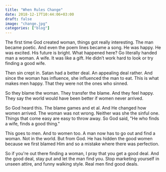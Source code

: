 ```yaml
---
title: "When Rules Change"
date: 2018-12-17T10:44:06+03:00
draft: false
image: "change.jpg"
categories: ["blog"]
---
```


The first time God created woman, things got really interesting. The man became poetic. And even the poem lines became a song. He was happy. He was excited. His future is bright.
What happened here? <!--more--> Go literally handed man a woman. A wife. It was like a gift. He didn’t work hard to look or try finding a good wife.


Then sin crept in. Satan had a better deal. An appealing deal rather. And since the woman has influence, she influenced the man to eat. This is what makes men happy. That they were not the ones who sinned. 


So they blame the woman. They transfer the blame. And they feel happy. They say the world would have been better if women never arrived. 


So God heard this. The blame games and et al. And He changed how women arrived. The woman was not wrong. Neither was she the sinful one. Things that come easy are easy to throw away.
So God said, "He who finds a wife, finds a good thing." 


This goes to men. And to women too. A man now has to go out and find a woman. Not in the world. But from God. He has hidden the good women because we first blamed Him and so a mistake where there was perfection.


So if you're out there finding a woman, I pray that you get a good deal. And the good deal, stay put and let the man find you. Stop marketing yourself in unseen attire, and funny walking style.
Real men find good deals.





